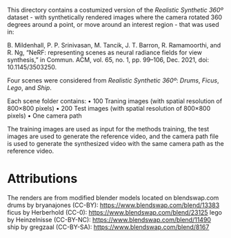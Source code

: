 This directory contains a costumized version of the *Realistic Synthetic 360º* dataset - with synthetically rendered images where the camera rotated 360 degrees around a point, or move around an interest region - that was used in:

B. Mildenhall, P. P. Srinivasan, M. Tancik, J. T. Barron, R. Ramamoorthi, and R. Ng, “NeRF: representing scenes as neural radiance fields for view synthesis,” in Commun. ACM, vol. 65, no. 1, pp. 99–106, Dec. 2021, doi: 10.1145/3503250.

Four scenes were considered from *Realistic Synthetic 360º*: *Drums*, *Ficus*, *Lego*, and *Ship*.

Each scene folder contains:
• 100 Traning images (with spatial resolution of 800×800 pixels)
• 200 Test images (with spatial resolution of 800×800 pixels)
• One camera path

The training images are used as input for the methods training, the test images are used to generate the reference video, and the camera path file is used to generate the synthesized video with the same camera path as the reference video.



# Attributions

The renders are from modified blender models located on blendswap.com
drums by bryanajones (CC-BY): https://www.blendswap.com/blend/13383
ficus by Herberhold (CC-0): https://www.blendswap.com/blend/23125
lego by Heinzelnisse (CC-BY-NC): https://www.blendswap.com/blend/11490
ship by gregzaal (CC-BY-SA): https://www.blendswap.com/blend/8167
